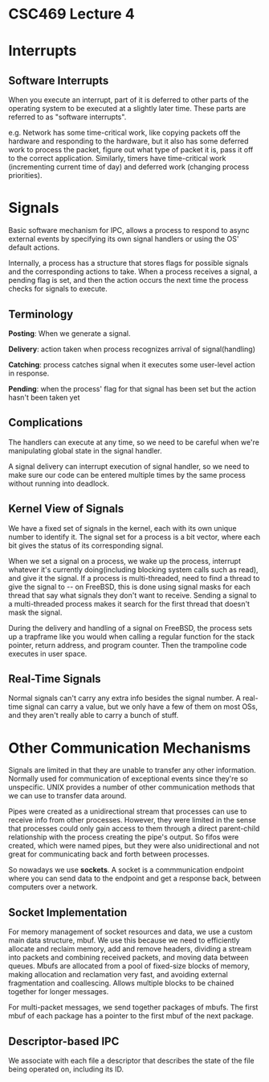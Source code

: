 CSC469 Lecture 4
================

Interrupts
============


Software Interrupts
---------------------

When you execute an interrupt, part of it is deferred to other parts of
the operating system to be executed at a slightly later time. These parts
are referred to as "software interrupts".

e.g. Network has some time-critical work, like copying packets off the
hardware and responding to the hardware, but it also has some deferred work
to process the packet, figure out what type of packet it is, pass it off to
the correct application. Similarly, timers have time-critical work (incrementing
current time of day) and deferred work (changing process priorities).

Signals
===========

Basic software mechanism for IPC, allows a process to respond to async external
events by specifying its own signal handlers or using the OS' default actions.

Internally, a process has a structure that stores flags for possible signals and
the corresponding actions to take. When a process receives a signal, a pending
flag is set, and then the action occurs the next time the process checks for
signals to execute.

Terminology
--------------

**Posting**: When we generate a signal.

**Delivery**: action taken when process recognizes arrival of signal(handling)

**Catching**: process catches signal when it executes some user-level action in
response.

**Pending**: when the process' flag for that signal has been set but the action
hasn't been taken yet

Complications
----------------

The handlers can execute at any time, so we need to be careful when we're
manipulating global state in the signal handler.

A signal delivery can interrupt execution of signal handler, so we need to make sure
our code can be entered multiple times by the same process without running into
deadlock.

Kernel View of Signals
-----------------------

We have a fixed set of signals in the kernel, each with its own unique number to
identify it. The signal set for a process is a bit vector, where each bit gives
the status of its corresponding signal.

When we set a signal on a process, we wake up the process, interrupt whatever it's
currently doing(including blocking system calls such as read), and give it the
signal. If a process is multi-threaded, need to find a thread to give the signal
to -- on FreeBSD, this is done using signal masks for each thread that say what
signals they don't want to receive. Sending a signal to a multi-threaded process
makes it search for the first thread that doesn't mask the signal.

During the delivery and handling of a signal on FreeBSD, the process sets up
a trapframe like you would when calling a regular function for the stack pointer,
return address, and program counter. Then the trampoline code executes in user
space.

Real-Time Signals
-----------------

Normal signals can't carry any extra info besides the signal number. A real-time
signal can carry a value, but we only have a few of them on most OSs, and they
aren't really able to carry a bunch of stuff.

Other Communication Mechanisms
=================================

Signals are limited in that they are unable to transfer any other information. 
Normally used for communication of exceptional events since they're so unspecific.
UNIX provides a number of other communication methods that we can use to transfer
data around.

Pipes were created as a unidirectional stream that processes can use to receive info
from other processes. However, they were limited in the sense that processes could
only gain access to them through a direct parent-child relationship with the
process creating the pipe's output. So fifos were created, which were named pipes,
but they were also unidirectional and not great for communicating back and forth
between processes.

So nowadays we use **sockets**. A socket is a commmunication endpoint where you
can send data to the endpoint and get a response back, between computers over
a network.

Socket Implementation
------------------------

For memory management of socket resources and data, we use a custom main data
structure, mbuf. We use this because we need to efficiently allocate and reclaim
memory, add and remove headers, dividing a stream into packets and combining
received packets, and moving data between queues. Mbufs are allocated from
a pool of fixed-size blocks of memory, making allocation and reclamation very
fast, and avoiding external fragmentation and coallescing. Allows multiple blocks
to be chained together for longer messages.

For multi-packet messages, we send together packages of mbufs. The first mbuf
of each package has a pointer to the first mbuf of the next package.

Descriptor-based IPC
----------------------

We associate with each file a descriptor that describes the state of the file
being operated on, including its ID.

